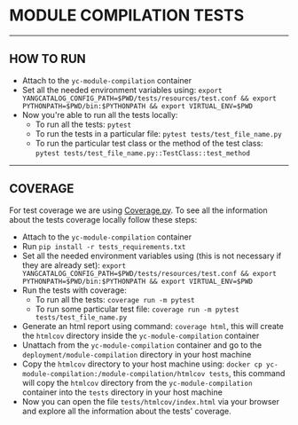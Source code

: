 #  MODULE COMPILATION TESTS

---

## HOW TO RUN
- Attach to the ```yc-module-compilation``` container
- Set all the needed environment variables using: ```export YANGCATALOG_CONFIG_PATH=$PWD/tests/resources/test.conf && export PYTHONPATH=$PWD/bin:$PYTHONPATH && export VIRTUAL_ENV=$PWD```
- Now you're able to run all the tests locally:
  - To run all the tests: ```pytest```
  - To run the tests in a particular file: ```pytest tests/test_file_name.py```
  - To run the particular test class or the method of the test class: ```pytest tests/test_file_name.py::TestClass::test_method```

---

## COVERAGE
For test coverage we are using [Coverage.py](https://coverage.readthedocs.io/en/6.5.0/).
To see all the information about the tests coverage locally follow these steps:
- Attach to the ```yc-module-compilation``` container
- Run ```pip install -r tests_requirements.txt```
- Set all the needed environment variables using (this is not necessary if they are already set): ```export YANGCATALOG_CONFIG_PATH=$PWD/tests/resources/test.conf && export PYTHONPATH=$PWD/bin:$PYTHONPATH && export VIRTUAL_ENV=$PWD```
- Run the tests with coverage:
  - To run all the tests: ```coverage run -m pytest```
  - To run some particular test file: ```coverage run -m pytest tests/test_file_name.py```
- Generate an html report using command: ```coverage html```, this will create the ```htmlcov``` directory inside the ```yc-module-compilation``` container
- Unattach from the ```yc-module-compilation``` container and go to the ```deployment/module-compilation``` directory in your host machine
- Copy the ```htmlcov``` directory to your host machine using: ```docker cp yc-module-compilation:/module-compilation/htmlcov tests```, this command will copy the ```htmlcov``` directory from the ```yc-module-compilation``` container into the ```tests``` directory in your host machine
- Now you can open the file ```tests/htmlcov/index.html``` via your browser and explore all the information about the tests' coverage.